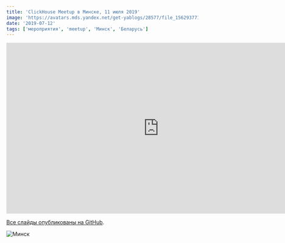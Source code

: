 ```yaml
---
title: 'ClickHouse Meetup в Минске, 11 июля 2019'
image: 'https://avatars.mds.yandex.net/get-yablogs/28577/file_1562937712321/orig'
date: '2019-07-12'
tags: ['мероприятия', 'meetup', 'Минск', 'Беларусь']
---
```


<iframe class="d-block mx-auto" width="800" height="450" src="https://www.youtube.com/embed/videoseries?list=PL0Z2YDlm0b3hLz6dmyu6gM_X871FG9eCc" frameborder="0" allow="accelerometer; autoplay; encrypted-media; gyroscope; picture-in-picture" allowfullscreen></iframe>

[Все слайды опубликованы на GitHub](https://github.com/yandex/clickhouse-presentations/tree/master/meetup26).

![Минск](https://avatars.mds.yandex.net/get-yablogs/114306/file_1562937773736/orig)
